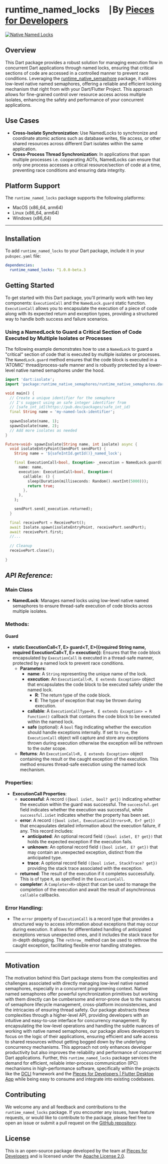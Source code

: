 # runtime_named_locks ⎹ By [Pieces for Developers](https://pieces.app)

[![Native Named Locks](https://github.com/open-runtime/named_locks/actions/workflows/workflow.yaml/badge.svg)](https://github.com/open-runtime/named_locks/actions/workflows/workflow.yaml)

## Overview
This Dart package provides a robust solution for managing execution flow in concurrent Dart applications through named locks, ensuring that critical sections of code are accessed in a controlled manner to prevent race 
conditions. Leveraging the [runtime_native_semaphore](https://pub.dev/packages/runtime_native_semaphores) package, it utilizes low-level native named semaphores, offering a reliable and efficient locking mechanism that 
right from with your Dart/Flutter Project. This approach allows for fine-grained control over resource access across multiple isolates, enhancing the safety and performance of your concurrent applications.

## Use Cases
- **Cross-Isolate Synchronization**: Use NamedLocks to synchronize and coordinate atomic actions such as database writes, file access, or other shared resources across different Dart isolates within the same application.
- **Cross-Process Thread Synchronization**: In applications that span multiple processes i.e. cooperating AOTs, NamedLocks can ensure that only one process accesses a critical resource/section of code at a time, preventing race conditions and ensuring data integrity.

## Platform Support
The `runtime_named_locks` package supports the following platforms:
- MacOS (x86_64, arm64)
- Linux (x86_64, arm64)
- Windows (x86_64)

--- 

## Installation
To add `runtime_named_locks` to your Dart package, include it in your `pubspec.yaml` file:

```yaml
dependencies:
  runtime_named_locks: ^1.0.0-beta.3
```

## Getting Started
To get started with this Dart package, you'll primarily work with two key components: `ExecutionCall` and the `NamedLock.guard` static function. `ExecutionCall` allows you to encapsulate the execution of a piece of code along with its expected return and exception types, providing a structured way to handle both success and failure scenarios.

### Using a NamedLock to Guard a Critical Section of Code Executed by Multiple Isolates or Processes
The following example demonstrates how to use a `NamedLock` to guard a "critical" section of code that is executed by multiple isolates or processes. The `NamedLock.guard` method ensures that the code block is executed in a 'ATOMIC' thread/process-safe manner and is robustly protected by a lower-level native named semaphores under the hood.  

```dart
import 'dart:isolate';
import 'package:runtime_native_semaphores/runtime_native_semaphores.dart' show NativeSemaphore;

void main() {
  // Create a unique identifier for the semaphore 
  // I's suggest using an safe integer identifier from 
  // [safe_int_id](https://pub.dev/packages/safe_int_id)
  final String name = 'my-named-lock-identifier';
  
  spawnIsolate(name, 1);
  spawnIsolate(name, 2);
  // Add more isolates as needed
}

Future<void> spawnIsolate(String name, int isolate) async {
  void isolateEntryPoint(SendPort sendPort) {
    String name = '${safeIntId.getId()}_named_lock';

    final ExecutionCall<bool, Exception> _execution = NamedLock.guard(
      name: name,
      execution: ExecutionCall<bool, Exception>(
        callable: () {
          sleep(Duration(milliseconds: Random().nextInt(5000)));
          return true;
        },
      ),
    );

    sendPort.send(_execution.returned);
  }

  final receivePort = ReceivePort();
  await Isolate.spawn(isolateEntryPoint, receivePort.sendPort);
  await receivePort.first;
  //...
  
  // Cleanup
  receivePort.close();
    
}
```

## **_API Reference:_**
### **Main Class**
- **NamedLock**: Manages named locks using low-level native named semaphores to ensure thread-safe execution of code blocks across multiple isolates.

### **Methods**:
#### **Guard**
- **static ExecutionCall<T, E> guard<T, E>({required String name, required ExecutionCall<T, E> execution})**: Ensures that the code block encapsulated by `ExecutionCall` is executed in a thread-safe manner, protected by a named lock to prevent race conditions.
    - **Parameters**:
        - **name**: A `String` representing the unique name of the lock.
        - **execution**: An `ExecutionCall<R, E extends Exception>` object that encapsulates the code block to be executed safely under the named lock.
            - **R**: The return type of the code block.
            - **E**: The type of exception that may be thrown during execution.
        - **callable**: A `ExecutionCallType<R, E extends Exception> = R Function()` callback that contains the code block to be executed within the named lock.
        - **safe** (optional): A `bool` flag indicating whether the execution should handle exceptions internally. If set to `true`, the `ExecutionCall` object will capture and store any exceptions thrown during execution otherwise the exception will be rethrown to the outer scope.
    - **Returns**: An `ExecutionCall<R, E extends Exception>` object containing the result or the caught exception of the execution. This method ensures thread-safe execution using the named lock mechanism.

### **Properties**:
- **ExecutionCall Properties**:
    - **successful**: A record `({bool isSet, bool? get})` indicating whether the execution within the guard was successful. The `successful.get` field indicates whether the execution was successful, while `successful.isSet` indicates whether the property has been set.
    - **error**: A record `({bool isSet, ExecutionCallErrors<R, E>? get})` that encapsulates detailed information about the execution failure, if any. This record includes:
        - **anticipated**: An optional record field `({bool isSet, E? get})` that holds the expected exception if the execution fails.
        - **unknown**: An optional record field `({bool isSet, E? get})` that may contain an unexpected exception, distinct from the anticipated type.
        - **trace**: A optional record field `({bool isSet, StackTrace? get})` providing the stack trace associated with the exception.
    - **returned**: The result of the execution if it completes successfully. This is of type `R`, as specified in the `ExecutionCall`.
    - **completer**: A `Completer<R>` object that can be used to manage the completion of the execution and await the result of asynchronous `callable` callbacks.

### **Error Handling**:
- The `error` property of `ExecutionCall` is a record type that provides a structured way to access information about exceptions that may occur during execution. It allows for differentiated handling of anticipated exceptions versus unexpected ones, and it includes the stack trace for in-depth debugging. The `rethrow_` method can be used to rethrow the caught exception, facilitating flexible error handling strategies.

--- 

## Motivation
The motivation behind this Dart package stems from the complexities and challenges associated with directly managing low-level native named semaphores, especially in a concurrent programming context. Native named semaphores offer powerful synchronization primitives but working with them directly can be cumbersome and error-prone due to the nuances of semaphore lifecycle management, cross-platform inconsistencies, and the intricacies of ensuring thread safety. Our package abstracts these complexities through a higher-level API, providing developers with an intuitive and easy-to-use interface for concurrency management. By encapsulating the low-level operations and handling the subtle nuances of working with native named semaphores, our package allows developers to focus on the logic of their applications, ensuring efficient and safe access to shared resources without getting bogged down by the underlying concurrency mechanisms. This approach not only enhances developer productivity but also improves the reliability and performance of concurrent Dart applications. Further, this `runtime_named_locks` package services the demand for efficient, reliable inter-process communication (IPC) mechanisms in high-performance software, specifically within the projects like the [DCLI](https://pub.dev/packages/dcli) framework and the [Pieces for Developers | Flutter Desktop App](https://pieces.app) while being easy to consume and integrate into existing codebases.

## Contributing
We welcome any and all feedback and contributions to the `runtime_named_locks` package. If you encounter any issues, have feature requests, or would like to contribute to the
package, please feel free to open an issue or submit a pull request on the [GitHub repository](https://github.com/open-runtime/named_locks).

## License
This is an open-source package developed by the team at [Pieces for Developers](https://pieces.app) and is licensed under the [Apache License 2.0](./LICENSE).

